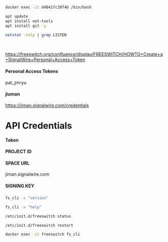 
```sh 
docker exec -it d4841fc38f4b /bin/bash
```

```sh 
apt update
apt install net-tools
apt install git -y

netstat -tnlp | grep LISTEN


```
 

https://freeswitch.org/confluence/display/FREESWITCH/HOWTO+Create+a+SignalWire+Personal+Access+Token

#### Personal Access Tokens
pat_jmryu


#### jiuman 
https://jiman.signalwire.com/credentials


# API Credentials

#### Token

#### PROJECT ID

#### SPACE URL

jiman.signalwire.com

#### SIGNING KEY



###  
```sh 
fs_cli -x "version"

fs_cli -x "help"

```


```sh
/etc/init.d/freeswitch status

/etc/init.d/freeswitch restart
```



```sh
docker exec -it freeswitch fs_cli
```

